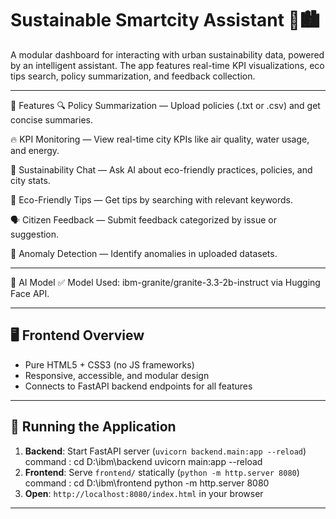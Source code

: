 # Sustainable Smartcity Assistant 🌱🏙️

A modular dashboard for interacting with urban sustainability data, powered by an intelligent assistant. The app features real-time KPI visualizations, eco tips search, policy summarization, and feedback collection.

---

🚀 Features
🔍 Policy Summarization — Upload policies (.txt or .csv) and get concise summaries.

🔥 KPI Monitoring — View real-time city KPIs like air quality, water usage, and energy.

💬 Sustainability Chat — Ask AI about eco-friendly practices, policies, and city stats.

🌿 Eco-Friendly Tips — Get tips by searching with relevant keywords.

🗣️ Citizen Feedback — Submit feedback categorized by issue or suggestion.

🧠 Anomaly Detection — Identify anomalies in uploaded datasets.

---

🧠 AI Model
✅ Model Used: ibm-granite/granite-3.3-2b-instruct via Hugging Face API.

---
## 🖥️ Frontend Overview

- Pure HTML5 + CSS3 (no JS frameworks)
- Responsive, accessible, and modular design
- Connects to FastAPI backend endpoints for all features

---

## 🚦 Running the Application

1. **Backend**: Start FastAPI server (`uvicorn backend.main:app --reload`)
        command : cd D:\ibm\backend
                  uvicorn main:app --reload
2. **Frontend**: Serve `frontend/` statically (`python -m http.server 8080`)
        command : cd D:\ibm\frontend
                  python -m http.server 8080
3. **Open**: `http://localhost:8080/index.html` in your browser

---
